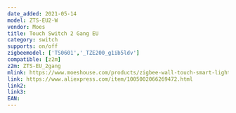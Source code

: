 ```yaml
---
date_added: 2021-05-14
model: ZTS-EU2-W
vendor: Moes
title: Touch Switch 2 Gang EU
category: switch
supports: on/off
zigbeemodel: ['TS0601','_TZE200_g1ib5ldv']
compatible: [z2m]
z2m: ZTS-EU_2gang
mlink: https://www.moeshouse.com/products/zigbee-wall-touch-smart-light-switch-with-neutral-wire-no-neutral-wire-no-capacitor-needed-smart-life-tuya-2-3-way-muilti-control-association-hub-required-2-gang-white-eu
link: https://www.aliexpress.com/item/1005002066269472.html
link2: 
link3: 
EAN: 
---
```

